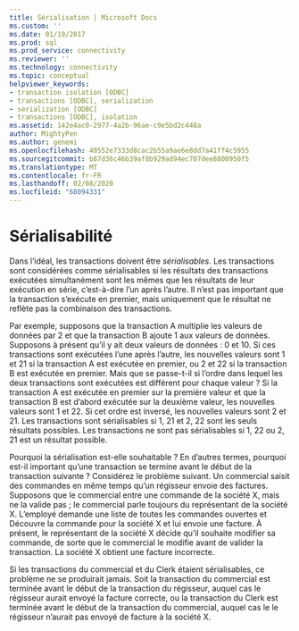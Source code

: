 ```yaml
---
title: Sérialisation | Microsoft Docs
ms.custom: ''
ms.date: 01/19/2017
ms.prod: sql
ms.prod_service: connectivity
ms.reviewer: ''
ms.technology: connectivity
ms.topic: conceptual
helpviewer_keywords:
- transaction isolation [ODBC]
- transactions [ODBC], serialization
- serialization [ODBC]
- transactions [ODBC], isolation
ms.assetid: 142e4ac0-2977-4a2b-96ae-c9e5bd2c448a
author: MightyPen
ms.author: genemi
ms.openlocfilehash: 49552e7333d8cac2b55a9ae6e8dd7a41ff4c5955
ms.sourcegitcommit: b87d36c46b39af8b929ad94ec707dee8800950f5
ms.translationtype: MT
ms.contentlocale: fr-FR
ms.lasthandoff: 02/08/2020
ms.locfileid: "68094331"
---
```

# <a name="serializability"></a>Sérialisabilité
Dans l’idéal, les transactions doivent être *sérialisables*. Les transactions sont considérées comme sérialisables si les résultats des transactions exécutées simultanément sont les mêmes que les résultats de leur exécution en série, c’est-à-dire l’un après l’autre. Il n’est pas important que la transaction s’exécute en premier, mais uniquement que le résultat ne reflète pas la combinaison des transactions.  
  
 Par exemple, supposons que la transaction A multiplie les valeurs de données par 2 et que la transaction B ajoute 1 aux valeurs de données. Supposons à présent qu’il y ait deux valeurs de données : 0 et 10. Si ces transactions sont exécutées l’une après l’autre, les nouvelles valeurs sont 1 et 21 si la transaction A est exécutée en premier, ou 2 et 22 si la transaction B est exécutée en premier. Mais que se passe-t-il si l’ordre dans lequel les deux transactions sont exécutées est différent pour chaque valeur ? Si la transaction A est exécutée en premier sur la première valeur et que la transaction B est d’abord exécutée sur la deuxième valeur, les nouvelles valeurs sont 1 et 22. Si cet ordre est inversé, les nouvelles valeurs sont 2 et 21. Les transactions sont sérialisables si 1, 21 et 2, 22 sont les seuls résultats possibles. Les transactions ne sont pas sérialisables si 1, 22 ou 2, 21 est un résultat possible.  
  
 Pourquoi la sérialisation est-elle souhaitable ? En d’autres termes, pourquoi est-il important qu’une transaction se termine avant le début de la transaction suivante ? Considérez le problème suivant. Un commercial saisit des commandes en même temps qu’un régisseur envoie des factures. Supposons que le commercial entre une commande de la société X, mais ne la valide pas ; le commercial parle toujours du représentant de la société X. L’employé demande une liste de toutes les commandes ouvertes et Découvre la commande pour la société X et lui envoie une facture. À présent, le représentant de la société X décide qu’il souhaite modifier sa commande, de sorte que le commercial le modifie avant de valider la transaction. La société X obtient une facture incorrecte.  
  
 Si les transactions du commercial et du Clerk étaient sérialisables, ce problème ne se produirait jamais. Soit la transaction du commercial est terminée avant le début de la transaction du régisseur, auquel cas le régisseur aurait envoyé la facture correcte, ou la transaction du Clerk est terminée avant le début de la transaction du commercial, auquel cas le le régisseur n’aurait pas envoyé de facture à la société X.
